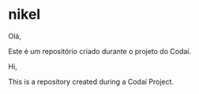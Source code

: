 # nikel

Olá,

Este é um repositório criado durante o projeto do Codaí.

Hi,

This is a repository created during a Codaí Project.
